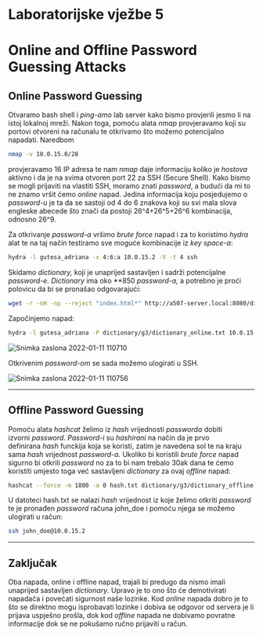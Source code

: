 # Laboratorijske vježbe 5

# **Online and Offline Password Guessing Attacks**

## Online Password Guessing

Otvaramo bash shell i *ping-amo* lab server kako bismo provjerili jesmo li na istoj lokalnoj mreži. Nakon toga, pomoću alata *nmap* provjeravamo koji su portovi otvoreni na računalu te otkrivamo što možemo potencijalno napadati. Naredbom 

```bash
nmap -v 10.0.15.0/28
```

provjeravamo 16 IP adresa te nam *nmap* daje informaciju koliko je *hostova* aktivno i da je na svima otvoren port 22 za SSH (Secure Shell). Kako bismo se mogli prijaviti na vlastiti SSH, moramo znati *password*, a budući da mi to ne znamo vršit ćemo *online* napad. Jedina informacija koju posjedujemo o *password-u* je ta da se sastoji od 4 do 6 znakova koji su svi mala slova engleske abecede što znači da postoji 26^4+26^5+26^6 kombinacija, odnosno 26^9.

Za otkrivanje *password-a* vršimo *brute force* napad i za to koristimo *hydra* alat te na taj način testiramo sve moguće kombinacije iz *key space-a*:

```bash
hydra -l gutesa_adriana -x 4:6:a 10.0.15.2 -V -t 4 ssh
```

Skidamo *dictionary,* koji je unaprijed sastavljen i sadrži potencijalne *password-e. Dictionary* ima oko **850 *password-a,* a potrebno je proći polovicu da bi se pronašao odgovarajući:

```bash
wget -r -nH -np --reject "index.html*" http://a507-server.local:8080/dictionary/g3/
```

Započinjemo napad:

```bash
hydra -l gutesa_adriana -P dictionary/g3/dictionary_online.txt 10.0.15.2 -V -t 4 ssh
```

![Snimka zaslona 2022-01-11 110710](https://user-images.githubusercontent.com/73557717/149668643-86de9be7-e822-48aa-89bb-dca426c68b83.png)

Otkrivenim *password-om* se sada možemo ulogirati u SSH.

![Snimka zaslona 2022-01-11 110756](https://user-images.githubusercontent.com/73557717/149668646-84cb4c88-007f-4826-9051-89ab4eda1f50.png)

---

## Offline Password Guessing

Pomoću alata *hashcat* želimo iz *hash* vrijednosti *passworda* dobiti izvorni *password*. *Password-i* su *hashirani* na način da je prvo definirana *hash* funckija koja se koristi, zatim je navedena sol te na kraju sama *hash* vrijednost *password-a.* Ukoliko bi koristili *brute force* napad sigurno bi otkrili *password* no za to bi nam trebalo 30ak dana te ćemo koristiti umjesto toga već sastavljeni *dictionary* za ovaj *offline* napad:

```bash
hashcat --force -m 1800 -a 0 hash.txt dictionary/g3/dictionary_offline.txt -- status --status-timer 10
```

U datoteci hash.txt se nalazi *hash* vrijednost iz koje želimo otkriti *password* te je pronađen *password* računa john_doe i pomoću njega se možemo ulogirati u račun:

```bash
ssh john_doe@10.0.15.2
```

---

## Zaključak

Oba napada, online i offline napad, trajali bi predugo da nismo imali unaprijed sastavljen *dictionary*. Upravo je to ono što će demotivirati napadača i povećati sigurnost naše lozinke. Kod *online* napada dobro je to što se direktno mogu isprobavati lozinke i dobiva se odgovor od servera je li prijava uspješno prošla, dok kod *offline* napada ne dobivamo povratne informacije dok se ne pokušamo ručno prijaviti u račun.
